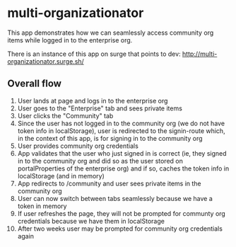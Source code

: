 # multi-organizationator

This app demonstrates how we can seamlessly access community org items while logged in to the enterprise org.

There is an instance of this app on surge that points to dev: http://multi-organizationator.surge.sh/

## Overall flow

1. User lands at page and logs in to the enterprise org
1. User goes to the "Enterprise" tab and sees private items
1. User clicks the "Community" tab
1. Since the user has not logged in to the community org (we do not have token info in localStorage), user is redirected to the signin-route which, in the context of this app, is for signing in to the community org
1. User provides community org credentials
1. App validates that the user who just signed in is correct (ie, they signed in to the community org and did so as the user stored on portalProperties of the enterprise org) and if so, caches the token info in localStorage (and in memory)
1. App redirects to /community and user sees private items in the community org
1. User can now switch between tabs seamlessly because we have a token in memory
1. If user refreshes the page, they will not be prompted for communty org credentials because we have them in localStorage
1. After two weeks user may be prompted for community org credentials again
